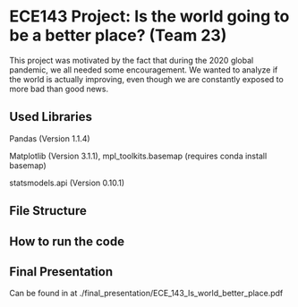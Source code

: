# ECE143 Project: Is the world going to be a better place? (Team 23)
This project was motivated by the fact that during the 2020 global pandemic, we all needed some encouragement. We wanted to analyze if the world is actually improving, even though we are constantly exposed to more bad than good  news.
## Used Libraries
Pandas (Version 1.1.4)

Matplotlib (Version 3.1.1),
mpl_toolkits.basemap (requires conda install basemap)

statsmodels.api (Version 0.10.1)

## File Structure

## How to run the code

## Final Presentation
Can be found in at ./final_presentation/ECE_143_Is_world_better_place.pdf



